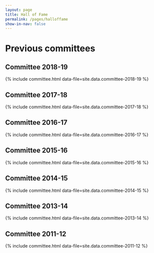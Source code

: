 ```yaml
---
layout: page
title: Hall of Fame
permalink: /pages/halloffame
show-in-nav: false
---
```


# Previous committees

## Committee 2018-19

{% include committee.html data-file=site.data.committee-2018-19 %}

## Committee 2017-18

{% include committee.html data-file=site.data.committee-2017-18 %}

## Committee 2016-17

{% include committee.html data-file=site.data.committee-2016-17 %}

## Committee 2015-16

{% include committee.html data-file=site.data.committee-2015-16 %}

## Committee 2014-15

{% include committee.html data-file=site.data.committee-2014-15 %}

## Committee 2013-14

{% include committee.html data-file=site.data.committee-2013-14 %}

## Committee 2011-12

{% include committee.html data-file=site.data.committee-2011-12 %}
